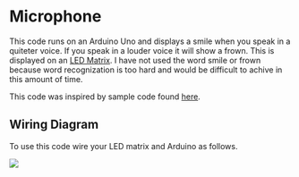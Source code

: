 # Microphone

This code runs on an Arduino Uno and displays a smile when you speak in a quiteter voice. If you speak in a louder voice it will show a frown. This is displayed on an [LED Matrix](https://www.creatroninc.com/product/16x16-led-matrix-board/). I have not used the word smile or frown because word recognization is too hard and would be difficult to achive in this amount of time.

This code was inspired by sample code found [here](https://www.creatroninc.com/download/16x16-LED-Matrix-Board-Demo-Code.zip).

## Wiring Diagram

To use this code wire your LED matrix and Arduino as follows.

<img src="./circuit.svg">